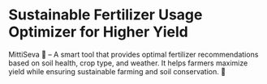 # Sustainable Fertilizer Usage Optimizer for Higher Yield
MittiSeva 🌱 – A smart tool that provides optimal fertilizer recommendations based on soil health, crop type, and weather. It helps farmers maximize yield while ensuring sustainable farming and soil conservation. 🚜

